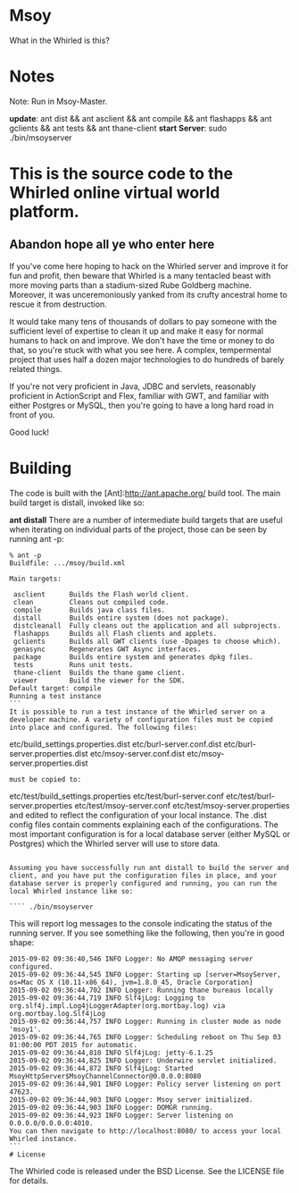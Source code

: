 # Msoy
What in the Whirled is this?

# Notes
Note: Run in Msoy-Master.

**update**: ant dist && ant asclient && ant compile && ant flashapps && ant gclients && ant tests && ant thane-client
**start Server**: sudo ./bin/msoyserver

# This is the source code to the Whirled online virtual world platform.

## Abandon hope all ye who enter here

If you've come here hoping to hack on the Whirled server and improve it for fun and profit, then beware that Whirled is a many tentacled beast with more moving parts than a stadium-sized Rube Goldberg machine. Moreover, it was unceremoniously yanked from its crufty ancestral home to rescue it from destruction.

It would take many tens of thousands of dollars to pay someone with the sufficient level of expertise to clean it up and make it easy for normal humans to hack on and improve. We don't have the time or money to do that, so you're stuck with what you see here. A complex, tempermental project that uses half a dozen major technologies to do hundreds of barely related things.

If you're not very proficient in Java, JDBC and servlets, reasonably proficient in ActionScript and Flex, familiar with GWT, and familiar with either Postgres or MySQL, then you're going to have a long hard road in front of you.

Good luck!

# Building

The code is built with the [Ant]:http://ant.apache.org/ build tool. The main build target is distall, invoked like so:

**ant distall**
There are a number of intermediate build targets that are useful when iterating on individual parts of the project, those can be seen by running ant -p:

````
% ant -p
Buildfile: .../msoy/build.xml

Main targets:

 asclient      Builds the Flash world client.
 clean         Cleans out compiled code.
 compile       Builds java class files.
 distall       Builds entire system (does not package).
 distcleanall  Fully cleans out the application and all subprojects.
 flashapps     Builds all Flash clients and applets.
 gclients      Builds all GWT clients (use -Dpages to choose which).
 genasync      Regenerates GWT Async interfaces.
 package       Builds entire system and generates dpkg files.
 tests         Runs unit tests.
 thane-client  Builds the thane game client.
 viewer        Build the viewer for the SDK.
Default target: compile
Running a test instance
```
It is possible to run a test instance of the Whirled server on a developer machine. A variety of configuration files must be copied into place and configured. The following files:

```` 
etc/build_settings.properties.dist
etc/burl-server.conf.dist
etc/burl-server.properties.dist
etc/msoy-server.conf.dist
etc/msoy-server.properties.dist 
```
must be copied to:
````
etc/test/build_settings.properties
etc/test/burl-server.conf
etc/test/burl-server.properties
etc/test/msoy-server.conf
etc/test/msoy-server.properties
and edited to reflect the configuration of your local instance. The .dist config files contain comments explaining each of the configurations. The most important configuration is for a local database server (either MySQL or Postgres) which the Whirled server will use to store data.
```

Assuming you have successfully run ant distall to build the server and client, and you have put the configuration files in place, and your database server is properly configured and running, you can run the local Whirled instance like so:

```` ./bin/msoyserver 
```

This will report log messages to the console indicating the status of the running server. If you see something like the following, then you're in good shape:
````
2015-09-02 09:36:40,546 INFO Logger: No AMQP messaging server configured.
2015-09-02 09:36:44,545 INFO Logger: Starting up [server=MsoyServer, os=Mac OS X (10.11-x86_64), jvm=1.8.0_45, Oracle Corporation]
2015-09-02 09:36:44,702 INFO Logger: Running thane bureaus locally
2015-09-02 09:36:44,719 INFO Slf4jLog: Logging to org.slf4j.impl.Log4jLoggerAdapter(org.mortbay.log) via org.mortbay.log.Slf4jLog
2015-09-02 09:36:44,757 INFO Logger: Running in cluster mode as node 'msoy1'.
2015-09-02 09:36:44,765 INFO Logger: Scheduling reboot on Thu Sep 03 01:00:00 PDT 2015 for automatic.
2015-09-02 09:36:44,810 INFO Slf4jLog: jetty-6.1.25
2015-09-02 09:36:44,825 INFO Logger: Underwire servlet initialized.
2015-09-02 09:36:44,872 INFO Slf4jLog: Started MsoyHttpServer$MsoyChannelConnector@0.0.0.0:8080
2015-09-02 09:36:44,901 INFO Logger: Policy server listening on port 47623.
2015-09-02 09:36:44,903 INFO Logger: Msoy server initialized.
2015-09-02 09:36:44,903 INFO Logger: DOMGR running.
2015-09-02 09:36:44,923 INFO Logger: Server listening on 0.0.0.0/0.0.0.0:4010.
You can then navigate to http://localhost:8080/ to access your local Whirled instance.
```
# License
````
The Whirled code is released under the BSD License. See the LICENSE file for details.
```
